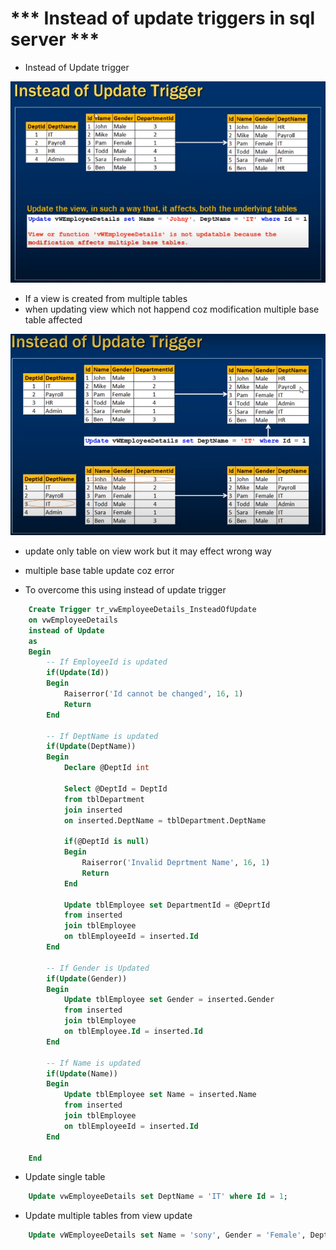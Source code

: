 
# *** Instead of update triggers in sql server ***

- Instead of Update trigger

<img src="./img/C_13.png" />

- If a view is created from multiple tables
- when updating view which not happend coz modification multiple base table affected


<img src="./img/C_14.png" />

- update only table on view work but it may effect wrong way

- multiple base table update coz error 

- To overcome this using instead of update trigger 


```sql
    Create Trigger tr_vwEmployeeDetails_InsteadOfUpdate
    on vwEmployeeDetails
    instead of Update
    as
    Begin
        -- If EmployeeId is updated
        if(Update(Id))
        Begin
            Raiserror('Id cannot be changed', 16, 1)
            Return
        End

        -- If DeptName is updated
        if(Update(DeptName))
        Begin
            Declare @DeptId int

            Select @DeptId = DeptId
            from tblDepartment
            join inserted
            on inserted.DeptName = tblDepartment.DeptName

            if(@DeptId is null)
            Begin
                Raiserror('Invalid Deprtment Name', 16, 1)
                Return
            End

            Update tblEmployee set DepartmentId = @DeprtId
            from inserted
            join tblEmployee
            on tblEmployeeId = inserted.Id
        End

        -- If Gender is Updated
        if(Update(Gender))
        Begin
            Update tblEmployee set Gender = inserted.Gender 
            from inserted
            join tblEmployee
            on tblEmployee.Id = inserted.Id
        End

        -- If Name is updated
        if(Update(Name))
        Begin
            Update tblEmployee set Name = inserted.Name
            from inserted
            join tblEmployee
            on tblEmployeeId = inserted.Id
        End

    End
```

- Update single table

```sql
    Update vwEmployeeDetails set DeptName = 'IT' where Id = 1;
```

- Update multiple tables from view update

```sql
    Update vWEmployeeDetails set Name = 'sony', Gender = 'Female', DeptName = 'Payrool' where Id = 1;
```



